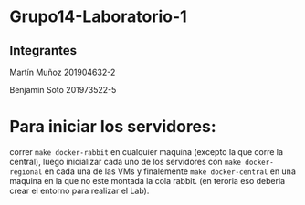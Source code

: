 # Grupo14-Laboratorio-1

## Integrantes
Martín Muñoz  201904632-2

Benjamín Soto 201973522-5

# Para iniciar los servidores:
  correr `make docker-rabbit` en cualquier maquina (excepto la que corre la central), luego inicializar cada uno de los servidores con `make docker-regional` en cada una de las VMs y finalemente `make docker-central` en una    
  maquina en la que no este montada la cola rabbit. (en teroria eso deberia crear el entorno para realizar el Lab).
